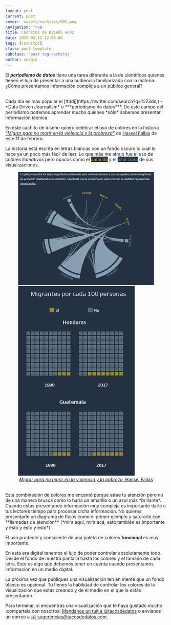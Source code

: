 ```yaml
---
layout: post
current: post
cover:  assets/cachitos/002.png
navigation: True
title: Cachitos de Diseño #002
date: 2019-02-12 12:00:00
tags: [cachitos]
class: post-template
subclass: 'post tag-cachitos'
author: sergio
---
```



El ***periodismo de datos*** tiene una tarea diferente a la de científicos quienes tienen el lujo de presentar a una audiencia familiarizada con la materia. ¿Cómo presentamos información compleja a un público general? 

<br>
Cada día es más popular el [#ddj](https://twitter.com/search?q=%23ddj) - *Data Driven Journalism* o ***periodismo de datos***. De este campo del periodismo podemos aprender mucho quienes *sólo* sabemos presentar información técnica.

En este cachito de diseño quiero celebrar el uso de colores en la historia [*"Migrar para no morir en la violencia y la probreza"*](http://hasselfallas.com/2019/02/11/migrar-para-no-morir-en-la-violencia-y-la-pobreza/) de [Hassel Fallas](https://twitter.com/hasselfallas) de este 11 de febrero.  

La historia está escrita en letras blancas con un fondo oscuro lo cual lo hace ya un poco más fácil de leer. Lo que más me atrajo fue el uso de colores *llamativos* pero opacos como el <span style="background-color: #233142; color: #D9BC41">amarillo</span> y el <span style="background-color: #233142;color: #879FB1">azul claro</span> de sus visualizaciones. 

<figure>
    <img src='../assets/cachitos/002_HasselFallas.gif' alt='Hassel Fallas' />
    <img src='../assets/cachitos/002_ejemplo1.png' alt='Hassel Fallas 1' />
    <figcaption style="text-align:center"><a href="http://hasselfallas.com/2019/02/11/migrar-para-no-morir-en-la-violencia-y-la-pobreza/" target="_blank" rel="noopener"><i>Migrar para no morir en la violencia y la pobreza</i>, Hassel Fallas</a></figcaption>
</figure>

<br>
Esta combinación de colores me encantó porque atrae tu atención pero no de una manera brusca como lo haría un amarillo o un azul más *brillante*. Cuando estas presentando información muy compleja es importante darle a tus lectores tiempo para procesar dicha información. No quieres presentarle un diagrama de flujos como el primer ejemplo y saturarlo con **llamadas de atención** (*mira aquí, mira acá, esto también es importante y esto y esto y esto*). 

El uso prudente y consciente de una paleta de colores **funcional** es muy importante. 

En esta era digital tenemos el lujo de poder controlar absolutamente todo. Desde el fondo de nuestra pantalla hasta los colores y el tamaño de cada letra. Esto es algo que debemos tener en cuenta cuando presentamos información en un medio digital. 

La próxima vez que publiques una visualización ten en mente que un fondo blanco es opcional. Tú tienes la habilidad de controlar los colores de la visualización que estas creando y de el medio en el que la estás presentando.

Para terminar, si encuentras una visualización que te haya gustado mucho ¡compartela con nosotros! [Mandanos un tuit a @tacosdedatos](https://twitter.com/share?text=Miren+lo+que+encontre+%40tacosdedatos+%F0%9F%8C%AE) o envianos un correo a [✉️ sugerencias@tacosdedatos.com](mailto:sugerencias@tacosdedatos.com?subject=Sugerencia&body=Hola-holaaa). 